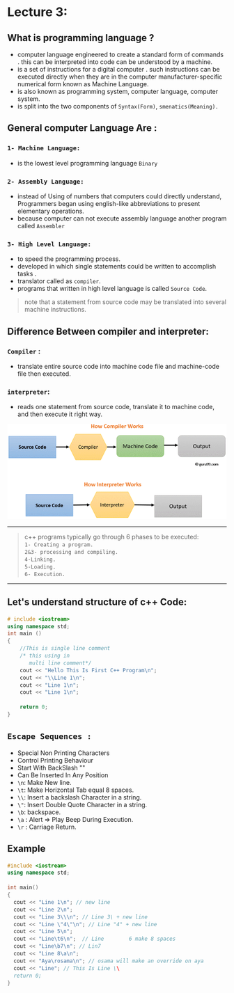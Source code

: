 # Lecture 3:
 ## What is programming language ?
- computer language engineered to create a standard form of commands . this can be interpreted into code can be understood by a machine. 
- is a set of instructions for a digital computer . such instructions can be executed directly when they are in the computer manufacturer-specific numerical form known as Machine Language.
- is also known as programming system, computer language, computer system.
- is split into the two components of `Syntax(Form)`, `smenatics(Meaning).`
 ## General computer Language Are :
### `1- Machine Language:` 
- is the lowest level programming language `Binary`
### `2- Assembly Language:`
- instead of Using of numbers that computers could directly understand,<br> Programmers began using english-like abbreviations to present elementary operations.
- because computer can not execute assembly language another program called `Assembler`
### `3- High Level Language:`
- to speed the programming process.
- developed in which single statements could be written to accomplish tasks .
- translator called as `compiler`.
- programs that written in high level language is called `Source Code`.
> note that a statement from source code may be translated into several machine instructions.
## Difference Between compiler and interpreter:
 ### `Compiler` :
- translate entire source code into machine code file and machine-code file then executed.
### `interpreter`:
- reads one statement from source code, translate it to machine code, and then execute it  right way. 





<img src="pic/com.webp">


<hr>

> c++ programs typically go through 6 phases to be executed:<br> 
`1- Creating a program.`<br>`2&3- processing and compiling.`<br> `4-Linking.`<br> `5-Loading.`<br> `6- Execution.`
<hr>

## Let's understand structure of c++ Code:
 
````c++
# include <iostream>
using namespace std;
int main ()
{
    //This is single line comment 
    /* this using in
       multi line comment*/
    cout << "Hello This Is First C++ Program\n";
    cout << "\\Line 1\n";
    cout << "Line 1\n";
    cout << "Line 1\n";

    return 0;
}
````
## `Escape Sequences :`

- Special Non Printing Characters
- Control Printing Behaviour
- Start With BackSlash "\"
- Can Be Inserted In Any Position
- `\n`: Make New line.
-  `\t`: Make Horizontal Tab  equal 8 spaces.
-  `\\`: Insert a backslash Character in a string.
-  `\"`: Insert Double Quote Character in a string.
-  `\b`: backspace.
-  `\a` : Alert => Play Beep During Execution.
- `\r` : Carriage Return.
## Example 
````c++
#include <iostream>
using namespace std;

int main()
{
  cout << "Line 1\n"; // new line
  cout << "Line 2\n";
  cout << "Line 3\\\n"; // Line 3\ + new line
  cout << "Line \"4\"\n"; // Line "4" + new line
  cout << "Line 5\n"; 
  cout << "Line\t6\n";  // Line        6 make 8 spaces
  cout << "Line\b7\n"; // Lin7
  cout << "Line 8\a\n";
  cout << "Aya\rosama\n"; // osama will make an override on aya 
  cout << "Line"; // This Is Line \\
  return 0;
}
````
